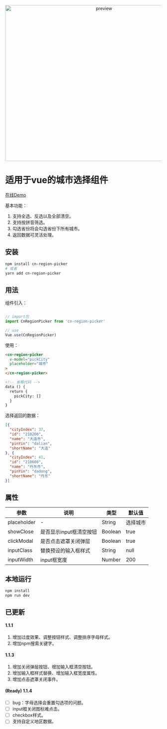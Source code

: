 <div  align="center">
  <img src="https://images.vrm.cn/2018/12/05/preview.png" width = "620" height = "500" alt="preview" align=center />
</div>

# 适用于vue的城市选择组件

[在线Demo](https://gzhiyi.top/cn-region-picker/)

基本功能：

1. 支持全选、反选以及全部清空。
2. 支持按拼音筛选。
3. 勾选省份将会勾选省份下所有城市。
4. 返回数据可灵活处理。

## 安装

``` bash
npm install cn-region-picker
# 或者
yarn add cn-region-picker
```

## 用法

组件引入：
```javascript

// import包
import CnRegionPicker from 'cn-region-picker'

// use
Vue.use(CnRegionPicker)
```

使用：

```html
<cn-region-picker
  v-model="pickCity"
  placeholder="城市"
>
</cn-region-picker>

<!-- 省略代码 -->
data () {
  return {
    pickCity: []
  }
}
```

选择返回的数据：

```json
[{
  "cityIndex": 37,
  "id": "210200",
  "name": "大连市",
  "pinYin": "dalian",
  "shortName": "大连"
}, {
  "cityIndex": 41,
  "id": "210600",
  "name": "丹东市",
  "pinYin": "dadong",
  "shortName": "丹东"
}]
```

## 属性

| 参数       | 说明    |  类型  |  默认值  |
| --------   | -----   | ---- |  ----  |
| placeholder| -    | String | 选择城市 |
| showClose| 是否显示input框清空按钮   | Boolean | true |
| clickModal| 是否点击遮罩关闭弹层   | Boolean | true |
| inputClass| 替换预设的输入框样式   | String | null |
| inputWidth| input框宽度   | Number | 200 |

## 本地运行

```bash
npm install
npm run dev
```

## 已更新

#### 1.1.1

1. 增加过度效果、调整按钮样式、调整排序字母样式。
2. 增加npm搜索关键字。

#### 1.1.3

1. 增加关闭弹层按钮、增加输入框清空按钮。
2. 增加输入框样式替换、增加输入框宽度属性。
3. 增加点击遮罩关闭事件。

#### (Ready) 1.1.4

- [ ] bug：字母选择会重置勾选项的问题。
- [ ] input框关闭图标难点击。
- [ ] checkbox样式。
- [ ] 支持自定义地区数据。
